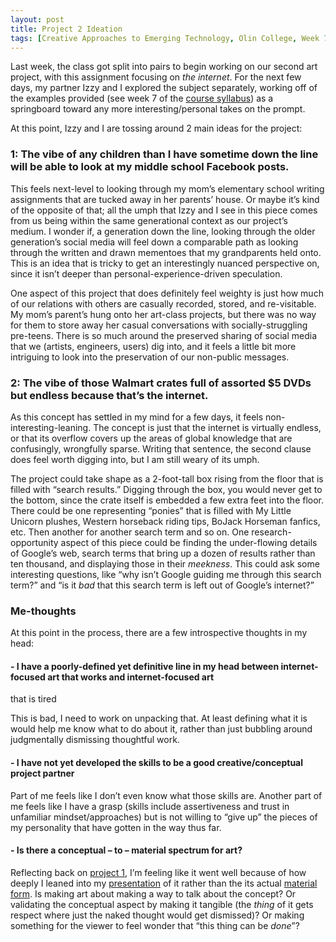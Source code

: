 ```yaml
---
layout: post
title: Project 2 Ideation
tags: [Creative Approaches to Emerging Technology, Olin College, Week 7, project 2]
---
```



Last week, the class got split into pairs to begin working on our second art project, with this assignment focusing on *the internet*.
For the next few days, my partner Izzy and I explored the subject separately, working off of the examples provided (see week 7 of 
the [course syllabus](https://github.com/MimiOnuoha/Creative-Approaches)) as a springboard toward any more interesting/personal 
takes on the prompt. 

At this point, Izzy and I are tossing around 2 main ideas for the project:

### 1: The vibe of any children than I have sometime down the line will be able to look at my middle school Facebook posts.

This feels next-level to looking through my mom’s elementary school writing assignments that are tucked away in her parents’ house.
Or maybe it’s kind of the opposite of that; all the umph that Izzy and I see in this piece comes from us being within the same 
generational context as our project’s medium. I wonder if, a generation down the line, looking through the older generation’s 
social media will feel down a comparable path as looking through the written and drawn mementoes that my grandparents held onto. 
This is an idea that is tricky to get an interestingly nuanced perspective on, since it isn’t deeper than personal-experience-driven
speculation.

One aspect of this project that does definitely feel weighty is just how much of our relations with others are casually recorded,
stored, and re-visitable. My mom’s parent’s hung onto her art-class projects, but there was no way for them to store away her 
casual conversations with socially-struggling pre-teens. There is so much around the preserved sharing of social media that we 
(artists, engineers, users) dig into, and it feels a little bit more intriguing to look into the preservation of our non-public
messages.

### 2: The vibe of those Walmart crates full of assorted $5 DVDs but endless because that’s the internet.

As this concept has settled in my mind for a few days, it feels non-interesting-leaning. The concept is just that the internet is
virtually endless, or that its overflow covers up the areas of global knowledge that are confusingly, wrongfully sparse. Writing
that sentence, the second clause does feel worth digging into, but I am still weary of its umph.

The project could take shape as a 2-foot-tall box rising from the floor that is filled with “search results.” Digging through the
box, you would never get to the bottom, since the crate itself is embedded a few extra feet into the floor. There could be one
representing “ponies” that is filled with My Little Unicorn plushes, Western horseback riding tips, BoJack Horseman fanfics, etc.
Then another for another search term and so on. One research-opportunity aspect of this piece could be finding the under-flowing 
details of Google’s web, search terms that bring up a dozen of results rather than ten thousand, and displaying those in their 
*meekness*. This could ask some interesting questions, like “why isn’t Google guiding me through this search term?” and “is it *bad* 
that this search term is left out of Google’s internet?”

### Me-thoughts

At this point in the process, there are a few introspective thoughts in my head:

#### - I have a poorly-defined yet definitive line in my head between internet-focused art that works and internet-focused art 
that is tired

This is bad, I need to work on unpacking that. At least defining what it is would help me know what to do about it, rather than
just bubbling around judgmentally dismissing thoughtful work.

#### - I have not yet developed the skills to be a good creative/conceptual project partner

Part of me feels like I don’t even know what those skills are. Another part of me feels like I have a grasp (skills include 
assertiveness and trust in unfamiliar mindset/approaches) but is not willing to “give up” the pieces of my personality that 
have gotten in the way thus far.

#### - Is there a conceptual – to – material spectrum for art?

Reflecting back on [project 1](https://davefreem.github.io/2018-10-03-Homes-I-Saw/), I’m feeling like it went well because of 
how deeply I leaned into my [presentation](https://docs.google.com/presentation/d/1J9TgBXzRLMSBFYhDjRdQaUh9-M_GziLuzc78eoQJLS8/edit?usp=sharing) of it rather than the its
actual [material form](https://homesisaw.tumblr.com/). Is making art about making a way to talk about the concept? Or 
validating the conceptual aspect by making it tangible (the *thing* of it gets respect where just the naked thought would get 
dismissed)? Or making something for the viewer to feel wonder that “this thing can be *done*”? 
